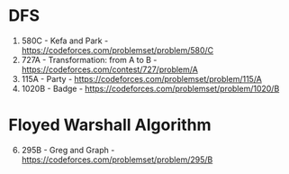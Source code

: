 # DFS
01. 580C - Kefa and Park - https://codeforces.com/problemset/problem/580/C
02. 727A - Transformation: from A to B - https://codeforces.com/contest/727/problem/A
03. 115A - Party - https://codeforces.com/problemset/problem/115/A
04. 1020B - Badge - https://codeforces.com/problemset/problem/1020/B

# Floyed Warshall Algorithm
06. 295B - Greg and Graph - https://codeforces.com/problemset/problem/295/B
